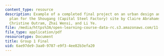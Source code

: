 ```yaml
---
content_type: resource
description: Example of a completed final project on an urban design and development
  plan for the Shougang (Capital Steel Factory) site by Claire Abrahamse, Josh Fiala,
  Christine Outram, Zhai Wensi, and Li Ye.
file: /media/https%3A/open-learning-course-data-rc.s3.amazonaws.com/11-307-beijing-urban-design-studio-summer-2008/6ae97de93aa09787e9f34ee82b3efa20_group1_final.pdf
file_type: application/pdf
resourcetype: Document
title: Group 1 Final
uid: 6ae97de9-3aa0-9787-e9f3-4ee82b3efa20
---
```

